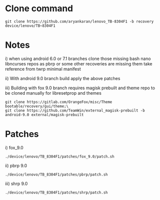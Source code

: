 # Clone command

```
git clone https://github.com/aryankaran/lenovo_TB-8304F1 -b recovery device/lenovo/TB~8304F1
```

# Notes
i) when using android 6.0 or 7.1 branches clone those missing bash nano libncurses repos as pbrp or some other recoveries are missing them
take reference from twrp minimal manifest

ii) With android 9.0 branch build apply the above patches

iii) Building with fox 9.0 branch requires magisk prebuilt and theme repo to be cloned manually for libresetprop and themes
```
git clone https://gitlab.com/OrangeFox/misc/Theme bootable/recovery/gui/theme;\
git clone https://github.com/TeamWin/external_magisk-prebuilt -b android-9.0 external/magisk-prebuilt
```

# Patches
i) fox_9.0
```
./device/lenovo/TB_8304F1/patches/fox_9.0/patch.sh
```

ii) pbrp 9.0
```
./device/lenovo/TB_8304F1/patches/pbrp/patch.sh
```

iii) shrp 9.0
```
./device/lenovo/TB_8304F1/patches/shrp/patch.sh
```

